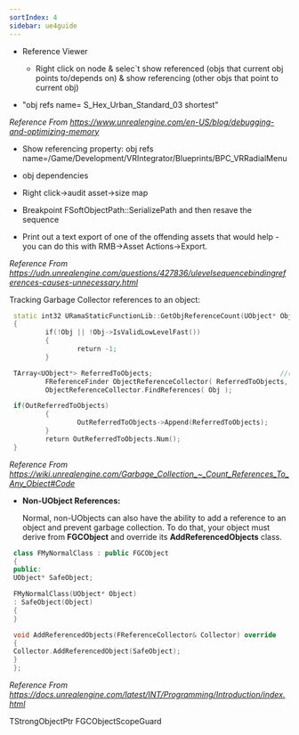 ```yaml
---
sortIndex: 4
sidebar: ue4guide
---
```


- Reference Viewer

  - Right click on node & selec\`t show referenced (objs that current obj points to/depends on) & show referencing (other objs that point to current obj)

- "obj refs name= S_Hex_Urban_Standard_03 shortest"

*Reference From <https://www.unrealengine.com/en-US/blog/debugging-and-optimizing-memory>*

- Show referencing property: obj refs name=/Game/Development/VRIntegrator/Blueprints/BPC_VRRadialMenu

- obj dependencies

- Right click->audit asset->size map

- Breakpoint FSoftObjectPath::SerializePath and then resave the sequence

- Print out a text export of one of the offending assets that would help - you can do this with RMB->Asset Actions->Export.

*Reference From <https://udn.unrealengine.com/questions/427836/ulevelsequencebindingreferences-causes-unnecessary.html>*

Tracking Garbage Collector references to an object:

```cpp
 static int32 URamaStaticFunctionLib::GetObjReferenceCount(UObject* Obj, TArray<UObject*>* OutReferredToObjects = nullptr)
 {
         if(!Obj || !Obj->IsValidLowLevelFast())
         {
                 return -1;
         }

 TArray<UObject*> ReferredToObjects;                                //req outer, ignore archetype, recursive, ignore transient
         FReferenceFinder ObjectReferenceCollector( ReferredToObjects, Obj, false, true, true, false);
         ObjectReferenceCollector.FindReferences( Obj );

 if(OutReferredToObjects)
         {
                 OutReferredToObjects->Append(ReferredToObjects);
         }
         return OutReferredToObjects.Num();
 }
```

*Reference From <https://wiki.unrealengine.com/Garbage_Collection_~_Count_References_To_Any_Object#Code>*

- **Non-UObject References:**

  Normal, non-UObjects can also have the ability to add a reference to an object and prevent garbage collection. To do that, your object must derive from **FGCObject** and override its **AddReferencedObjects** class.

```cpp
 class FMyNormalClass : public FGCObject
 {
 public:
 UObject* SafeObject;

 FMyNormalClass(UObject* Object)
 : SafeObject(Object)
 {
 }

 void AddReferencedObjects(FReferenceCollector& Collector) override
 {
 Collector.AddReferencedObject(SafeObject);
 }
 };
```

*Reference From <https://docs.unrealengine.com/latest/INT/Programming/Introduction/index.html>*

 TStrongObjectPtr
 FGCObjectScopeGuard
